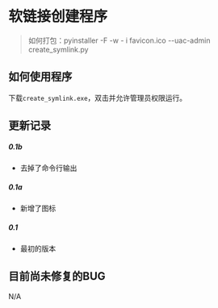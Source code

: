 # 软链接创建程序

> 如何打包：pyinstaller  -F -w \- i  favicon.ico --uac-admin create_symlink.py

## 如何使用程序

下载`create_symlink.exe`，双击并允许管理员权限运行。

## 更新记录

##### 0.1b

- 去掉了命令行输出

##### 0.1a

- 新增了图标

##### 0.1

- 最初的版本

## 目前尚未修复的BUG

N/A

